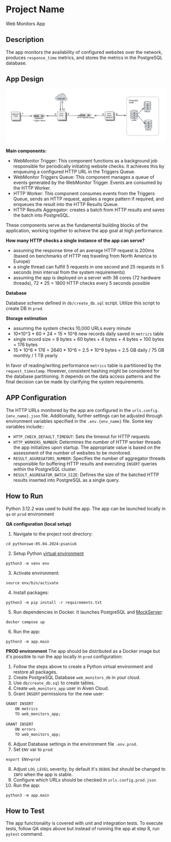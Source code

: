 # Project Name
Web Monitors App

## Description
The app monitors the availability of configured websites over the network, produces `response_time` metrics, and stores the metrics in the PostgreSQL database.

## App Design
![alt text](app_design.png)

**Main components:**
- WebMonitor Trigger: This component functions as a background job responsible for periodically initiating website checks. It achieves this by enqueuing a configured HTTP URL in the Triggers Queue. 
- WebMonitor Triggers Queue: This component manages a queue of events generated by the WebMonitor Trigger. Events are consumed by the HTTP Worker.
- HTTP Worker: This component consumes events from the Triggers Queue, sends an HTTP request, applies a regex pattern if required, and enqueues the result into the HTTP Results Queue.
- HTTP Results Aggregator: creates a batch from HTTP results and saves the batch into PostgreSQL.

These components serve as the fundamental building blocks of the application, working together to achieve the app goal at high performance.

**How many HTTP checks a single instance of the app can serve?**
- assuming the response time of an average HTTP request is 200ms (based on benchmarks of HTTP req traveling from North America to Europe)
- a single thread can fulfill 5 requests in one second and 25 requests in 5 seconds (min interval from the system requirements)
- assuming the app is deployed on a server with 36 cores (72 hardware threads), 72 * 25 = 1800 HTTP checks every 5 seconds possible 

**Database**

Database scheme defined in `db/create_db.sql` script. Utilize this script to create DB in `prod`.

**Storage estimation**
- assuming the system checks 10,000 URLs every minute
- 10*10^3 * 60 * 24 = 15 * 10^6 new records daily saved in `metrics` table
- single record size = 8 bytes + 60 bytes + 4 bytes + 4 bytes + 100 bytes = 176 bytes
- 15 * 10^6 * 176 = 2640 * 10^6 = 2.5 * 10^9 bytes = 2.5 GB daily / 75 GB monthly / 1 TB yearly

In favor of reading/writing performance `metrics` table is partitioned by the `request_timestamp`. However, consistent hashing might be considered for the database partitioning. It depends on the data access patterns and the final decision can be made by clarifying the system requirements. 

## APP Configuration
The HTTP URLs monitored by the app are configured in the `urls.config.{env_name}.json` file. 
Additionally, further settings can be adjusted through environment variables specified in the `.env.{env_name}` file. 
Some key variables include::
- `HTTP_CHECK_DEFAULT_TIMEOUT`: Sets the timeout for HTTP requests
- `HTTP_WORKERS_NUMBER`: Determines the number of HTTP worker threads the app initializes upon startup. The appropriate value is based on the assessment of the number of websites to be monitored.
- `RESULT_AGGREGATORS_NUMBER`: Specifies the number of aggregator threads responsible for buffering HTTP results and executing `INSERT` queries within the PostgreSQL cluster.
- `RESULT_AGGREGATOR_BATCH_SIZE`: Defines the size of the batched HTTP results inserted into PostgreSQL as a single query.

## How to Run
Python 3.12.2 was used to build the app. The app can be launched locally in `qa` or `prod` environment

**QA configuration (local setup)** 
1. Navigate to the project root directory:
```
cd pythonswe-05.04.2024-psaniuk 
```
2. Setup Python [virtual environment](https://docs.python.org/3/library/venv.html)
```
python3 -m venv env
```
3. Activate environment:
```
source env/bin/activate
```
4. Install packages:
```
python3 -m pip install -r requirements.txt
```
5. Run dependencies in Docker. It launches PostgreSQL and [MockServer](https://www.mock-server.com/):
```
docker compose up
```
6. Run the app:
```
python3 -m app.main
```  
**PROD environment**
The app should be distributed as a Docker image but it's possible to run the app locally in `prod` configuration:
1. Follow the steps above to create a Python virtual environment and restore all packages.
2. Create PostgreSQL Database `web_monitors_db` in your cloud.
3. Use `db/create_db.sql` to create tables.
4. Create `web_monitors_app` user in Aiven Cloud.
5. Grant `INSERT` permissions for the new user:
```
GRANT INSERT
    ON metrics
    TO web_monitors_app;

GRANT INSERT
    ON errors
    TO web_monitors_app;
```
6. Adjust Database settings in the environment file `.env.prod`.
7. Set `ENV` var to `prod`:
```
export ENV=prod
```
8. Adjust `LOG_LEVEL` severity, by default it's `DEBUG` but should be changed to `INFO` when the app is stable.
9. Configure which URLs should be checked in `urls.config.prod.json`
10. Run the app:
```
python3 -m app.main
```
## How to Test
The app functionality is covered with unit and integration tests.
To execute tests, follow QA steps above but instead of running the app at step 8, run `pytest` command.


